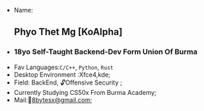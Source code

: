 - Name:<h2>Phyo Thet Mg [KoAlpha]</h2>
- <h3>18yo Self-Taught Backend-Dev Form Union Of Burma</h3>
- Fav Languages:<code>C/C++</code>, <code>Python</code>, <code>Rust</code>
- Desktop Environment :Xfce4,kde;
- Field: BackEnd, 🔓Offensive Security ;
- Currently Studying CS50x From Burma Academy;
- Mail:💌8bytesx@gmail.com;

